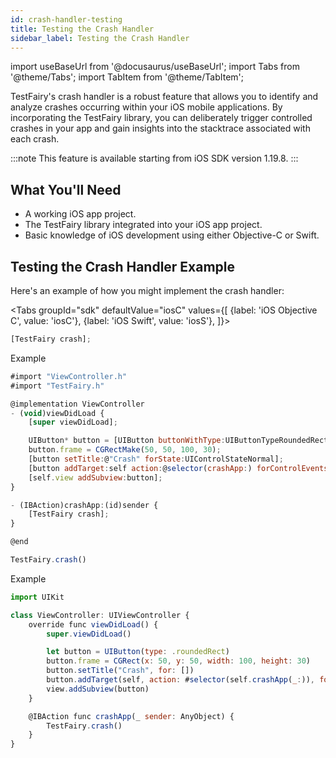 ```yaml
---
id: crash-handler-testing
title: Testing the Crash Handler
sidebar_label: Testing the Crash Handler
---
```


import useBaseUrl from '@docusaurus/useBaseUrl';
import Tabs from '@theme/Tabs';
import TabItem from '@theme/TabItem';

TestFairy's crash handler is a robust feature that allows you to identify and analyze crashes occurring within your iOS mobile applications. By incorporating the TestFairy library, you can deliberately trigger controlled crashes in your app and gain insights into the stacktrace associated with each crash.

:::note
This feature is available starting from iOS SDK version 1.19.8.
:::

## What You'll Need

- A working iOS app project.
- The TestFairy library integrated into your iOS app project.
- Basic knowledge of iOS development using either Objective-C or Swift.

## Testing the Crash Handler Example

Here's an example of how you might implement the crash handler:

<Tabs
groupId="sdk"
defaultValue="iosC"
values={[
{label: 'iOS Objective C', value: 'iosC'},
{label: 'iOS Swift', value: 'iosS'},
]}>

<TabItem value="iosC">

```js
[TestFairy crash];
```

Example

```js
#import "ViewController.h"
#import "TestFairy.h"

@implementation ViewController
- (void)viewDidLoad {
    [super viewDidLoad];

    UIButton* button = [UIButton buttonWithType:UIButtonTypeRoundedRect];
    button.frame = CGRectMake(50, 50, 100, 30);
    [button setTitle:@"Crash" forState:UIControlStateNormal];
    [button addTarget:self action:@selector(crashApp:) forControlEvents:UIControlEventTouchUpInside];
    [self.view addSubview:button];
}

- (IBAction)crashApp:(id)sender {
    [TestFairy crash];
}

@end
```

</TabItem>

<TabItem value="iosS">

```js
TestFairy.crash()
```

Example

```js
import UIKit

class ViewController: UIViewController {
    override func viewDidLoad() {
        super.viewDidLoad()

        let button = UIButton(type: .roundedRect)
        button.frame = CGRect(x: 50, y: 50, width: 100, height: 30)
        button.setTitle("Crash", for: [])
        button.addTarget(self, action: #selector(self.crashApp(_:)), for: .touchUpInside)
        view.addSubview(button)
    }

    @IBAction func crashApp(_ sender: AnyObject) {
        TestFairy.crash()
    }
}
```

</TabItem>

</Tabs>

